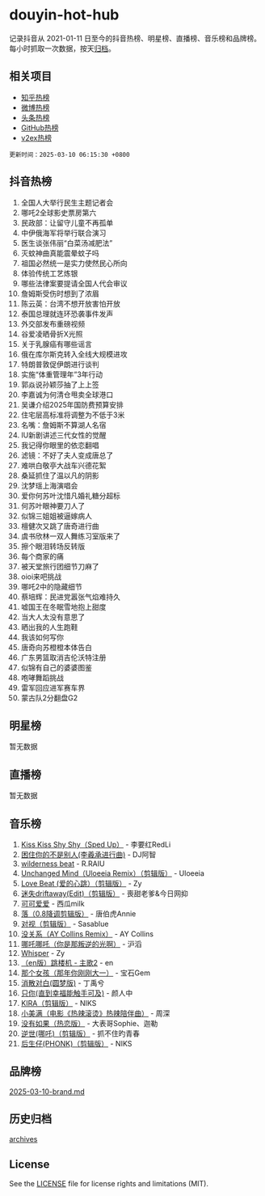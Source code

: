 # douyin-hot-hub

记录抖音从 2021-01-11 日至今的抖音热榜、明星榜、直播榜、音乐榜和品牌榜。每小时抓取一次数据，按天[归档](archives)。

## 相关项目

- [知乎热榜](https://github.com/lonnyzhang423/zhihu-hot-hub)
- [微博热榜](https://github.com/lonnyzhang423/weibo-hot-hub)
- [头条热榜](https://github.com/lonnyzhang423/toutiao-hot-hub)
- [GitHub热榜](https://github.com/lonnyzhang423/github-hot-hub)
- [v2ex热榜](https://github.com/lonnyzhang423/v2ex-hot-hub)


`更新时间：2025-03-10 06:15:30 +0800`

## 抖音热榜

1. 全国人大举行民生主题记者会
1. 哪吒2全球影史票房第六
1. 民政部：让留守儿童不再孤单
1. 中伊俄海军将举行联合演习
1. 医生谈张伟丽“白菜汤减肥法”
1. 灭蚊神曲真能震晕蚊子吗
1. 祖国必然统一是实力使然民心所向
1. 体验传统工艺炼银
1. 哪些法律案要提请全国人代会审议
1. 詹姆斯受伤时想到了浓眉
1. 陈云英：台湾不想开放害怕开放
1. 泰国总理就连环恐袭事件发声
1. 外交部发布重磅视频
1. 谷爱凌晒骨折X光照
1. 关于乳腺癌有哪些谣言
1. 俄在库尔斯克转入全线大规模进攻
1. 特朗普敦促伊朗进行谈判
1. 实施“体重管理年”3年行动
1. 郭焱说孙颖莎抽了上上签
1. 李嘉诚为何清仓甩卖全球港口
1. 吴谦介绍2025年国防费预算安排
1. 住宅层高标准将调整为不低于3米
1. 名嘴：詹姆斯不算湖人名宿
1. IU新剧讲述三代女性的觉醒
1. 我记得你眼里的依恋翻唱
1. 滤镜：不好了夫人变成唐总了
1. 难哄白敬亭大战车兴德花絮
1. 桑延抓住了温以凡的阴影
1. 沈梦瑶上海演唱会
1. 爱你何苏叶沈惜凡婚礼糖分超标
1. 何苏叶眼神要刀人了
1. 似锦三姐姐被逼嫁病人
1. 檀健次又跳了唐奇进行曲
1. 虞书欣林一双人舞练习室版来了
1. 擦个眼泪转场反转版
1. 每个商家的痛
1. 被天堂旅行团细节刀麻了
1. oioi来吧挑战
1. 哪吒2中的隐藏细节
1. 蔡培辉：民进党嚣张气焰难持久
1. 嘘国王在冬眠雪地抱上甜度
1. 当大人太没有意思了
1. 晒出我的人生跑鞋
1. 我该如何写你
1. 唐奇向苏橙橙本体告白
1. 广东男篮取消吉伦沃特注册
1. 似锦有自己的婆婆图鉴
1. 咆哮舞蹈挑战
1. 雷军回应进军赛车界
1. 蒙古队2分翻盘G2

## 明星榜

暂无数据

## 直播榜

暂无数据

## 音乐榜

1. [Kiss Kiss Shy Shy（Sped Up）](https://sf3-cdn-tos.douyinstatic.com/obj/tos-cn-ve-2774/oYpXDAeGgQK0zfPaji7iKUixpCXFGILeLGmvYA) - 李要红RedLi
1. [困住你的不是别人(李羲承进行曲)](https://sf3-cdn-tos.douyinstatic.com/obj/tos-cn-ve-2774/okWrrVL1iQGZbfHVeCPAe7IaerYfM2jEQi5mNI) - DJ阿智
1. [wilderness beat](https://sf3-cdn-tos.douyinstatic.com/obj/tos-cn-ve-2774/o0oBmODSFCpfFdLRGzAAFC2ah9AIMEQfAOueVE) - R.RAIU
1. [Unchanged Mind（Uloeeia Remix）（剪辑版）](https://sf3-cdn-tos.douyinstatic.com/obj/tos-cn-ve-2774/oIHYu1YfsziJqmggAqBsXOiiI2Y1QB6I61RsMW) - Uloeeia
1. [Love Beat  (爱的心跳）（剪辑版）](https://sf3-cdn-tos.douyinstatic.com/obj/tos-cn-ve-2774/oUlARwvEINIisZ9nCnKMZiYFGfCCYLtDADDBge) - Zy
1. [迷失driftaway(Edit)（剪辑版）](https://sf3-cdn-tos.douyinstatic.com/obj/tos-cn-ve-2774/ogaa1xGNeFO6FCaMgO8PzzAceEI4fBLDMi15H3) - 喪甜老爹&今日网抑
1. [可可爱爱](https://sf3-cdn-tos.douyinstatic.com/obj/tos-cn-ve-2774/0deb1e75aea643b9927ba26aaafa29dd) - 西瓜milk
1. [落（0.8降调剪辑版）](https://sf5-hl-cdn-tos.douyinstatic.com/obj/tos-cn-ve-2774/ociN0WUv3APijBYr6DUmAHmdkZ5MjM6gIF3iA) - 唐伯虎Annie
1. [对视（剪辑版）](https://sf3-cdn-tos.douyinstatic.com/obj/tos-cn-ve-2774/ogKtIhiB0WfAa18F9z3uWODMtZi2ysB1VuAIsQ) - Sasablue
1. [没关系（AY Collins Remix）](https://sf3-cdn-tos.douyinstatic.com/obj/tos-cn-ve-2774/oIBbI5Ghw4zdUCQMJrDEFaAQilZP3EIDSi7MW) - AY Collins
1. [哪吒哪吒（你是那叛逆的光啊）](https://sf3-cdn-tos.douyinstatic.com/obj/tos-cn-ve-2774/oUkQCgCDnBanFehFEFQDxCQntAOIfp9gyZYFVo) - 沪滔
1. [Whisper](https://sf3-cdn-tos.douyinstatic.com/obj/tos-cn-ve-2774/oEeYKDxIDCFuArkftgkGqCnG7xZtRC2rEMKBQi) - Zy
1. [（en版）跳楼机 - 主歌2](https://sf3-cdn-tos.douyinstatic.com/obj/tos-cn-ve-2774/oklN6GvgQ2L8DpPeaAGf1gPeyKzjXFwHIwoCZv) - en
1. [那个女孩（那年你刚刚大一）](https://sf3-cdn-tos.douyinstatic.com/obj/tos-cn-ve-2774/o4IZw7TlivwiBBBMA2rIgWrGNIrjFroh6bPqQ) - 宝石Gem
1. [消散对白(圆梦版)](https://sf3-cdn-tos.douyinstatic.com/obj/tos-cn-ve-2774/og4jB5I5IizzoZVAAAzWgBMAsMDWoArfwBOiFs) - 丁禹兮
1. [只你(直到幸福能触手可及)](https://sf3-cdn-tos.douyinstatic.com/obj/tos-cn-ve-2774/o0lBkRDzFTeaVSUz3ZZSCBVtZ5DIMQGfgmEAuE) - 颜人中
1. [KIRA（剪辑版）](https://sf5-hl-cdn-tos.douyinstatic.com/obj/tos-cn-ve-2774/o0Bq3TvdHqOfzihWrHyABMociuMA3Inwsbx9Wi) - NIKS
1. [小美满（电影《热辣滚烫》热辣陪伴曲）](https://sf3-cdn-tos.douyinstatic.com/obj/tos-cn-ve-2774/o0GAn2lSgfZIDUgtevCGDQYnFg4CwnrBaxbTZL) - 周深
1. [没有如果（热恋版）](https://sf3-cdn-tos.douyinstatic.com/obj/tos-cn-ve-2774/o4iETqbxIThtCXlBeV0DfAhZsbCFGhagYupnMx) - 大表哥Sophie、迦勒
1. [逆世(哪吒)（剪辑版）](https://sf5-hl-cdn-tos.douyinstatic.com/obj/tos-cn-ve-2774/oMIEZAfEogrLnzfDWMBiZKCWuXIUFLtRDsOFWs) - 抓不住旳青春
1. [后生仔(PHONK)（剪辑版）](https://sf6-cdn-tos.douyinstatic.com/obj/tos-cn-ve-2774/o0TzmfumdQAJ1aGG9F5LfTXIYeGcqYKRPAeFdJ) - NIKS

## 品牌榜

[2025-03-10-brand.md](archives/2025-03-10-brand.md)

## 历史归档

[archives](archives)

## License

See the [LICENSE](LICENSE) file for license rights and limitations (MIT).
